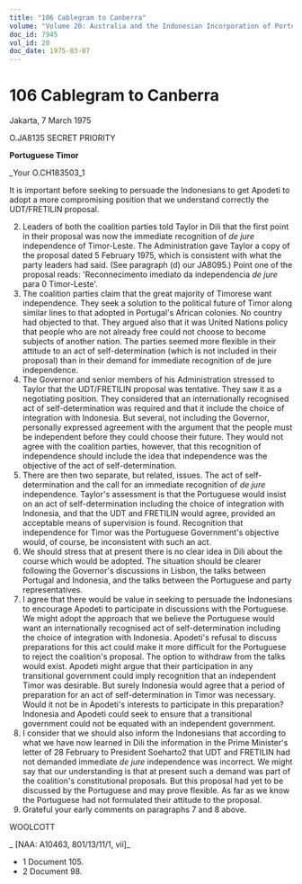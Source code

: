 ```yaml
---
title: "106 Cablegram to Canberra"
volume: "Volume 20: Australia and the Indonesian Incorporation of Portuguese Timor, 1974-1976"
doc_id: 7945
vol_id: 20
doc_date: 1975-03-07
---
```


# 106 Cablegram to Canberra

Jakarta, 7 March 1975

O.JA8135 SECRET PRIORITY

**Portuguese Timor**

_Your O.CH183503_1

It is important before seeking to persuade the Indonesians to get Apodeti to adopt a more compromising position that we understand correctly the UDT/FRETILIN proposal.

  2. Leaders of both the coalition parties told Taylor in Dili that the first point in their proposal was now the immediate recognition of _de jure_ independence of Timor-Leste. The Administration gave Taylor a copy of the proposal dated 5 February 1975, which is consistent with what the party leaders had said. (See paragraph (d) our JA8095.) Point one of the proposal reads: 'Reconnecimento imediato da independencia _de jure_ para 0 Timor-Leste'.
  3. The coalition parties claim that the great majority of Timorese want independence. They seek a solution to the political future of Timor along similar lines to that adopted in Portugal's African colonies. No country had objected to that. They argued also that it was United Nations policy that people who are not already free could not choose to become subjects of another nation. The parties seemed more flexible in their attitude to an act of self-determination (which is not included in their proposal) than in their demand for immediate recognition of de jure independence.
  4. The Governor and senior members of his Administration stressed to Taylor that the UDT/FRETILIN proposal was tentative. They saw it as a negotiating position. They considered that an internationally recognised act of self-determination was required and that it include the choice of integration with Indonesia. But several, not including the Governor, personally expressed agreement with the argument that the people must be independent before they could choose their future. They would not agree with the coalition parties, however, that this recognition of independence should include the idea that independence was the objective of the act of self-determination.
  5. There are then two separate, but related, issues. The act of self-determination and the call for an immediate recognition of _de jure_ independence. Taylor's assessment is that the Portuguese would insist on an act of self-determination including the choice of integration with Indonesia, and that the UDT and FRETILIN would agree, provided an acceptable means of supervision is found. Recognition that independence for Timor was the Portuguese Government's objective would, of course, be inconsistent with such an act.
  6. We should stress that at present there is no clear idea in Dili about the course which would be adopted. The situation should be clearer following the Governor's discussions in Lisbon, the talks between Portugal and Indonesia, and the talks between the Portuguese and party representatives.
  7. I agree that there would be value in seeking to persuade the Indonesians to encourage Apodeti to participate in discussions with the Portuguese. We might adopt the approach that we believe the Portuguese would want an internationally recognised act of self-determination including the choice of integration with Indonesia. Apodeti's refusal to discuss preparations for this act could make it more difficult for the Portuguese to reject the coalition's proposal. The option to withdraw from the talks would exist. Apodeti might argue that their participation in any transitional government could imply recognition that an independent Timor was desirable. But surely Indonesia would agree that a period of preparation for an act of self-determination in Timor was necessary. Would it not be in Apodeti's interests to participate in this preparation? Indonesia and Apodeti could seek to ensure that a transitional government could not be equated with an independent government.
  8. I consider that we should also inform the Indonesians that according to what we have now learned in Dili the information in the Prime Minister's letter of 28 February to President Soeharto2 that UDT and FRETILIN had not demanded immediate _de jure_ independence was incorrect. We might say that our understanding is that at present such a demand was part of the coalition's constitutional proposals. But this proposal had yet to be discussed by the Portuguese and may prove flexible. As far as we know the Portuguese had not formulated their attitude to the proposal.
  9. Grateful your early comments on paragraphs 7 and 8 above.



WOOLCOTT

_ [NAA: A10463, 801/13/11/1, vii]_

  * 1 Document 105.
  * 2 Document 98.


